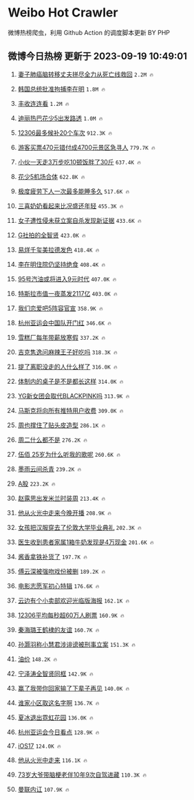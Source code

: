 # Weibo Hot Crawler 



微博热榜爬虫，利用 Github Action 的调度脚本更新 BY PHP 


## 微博今日热榜 更新于 2023-09-19 10:49:01 
1. [妻子肺癌脑转移丈夫拼尽全力从死亡线救回](https://s.weibo.com/weibo?q=%23%E5%A6%BB%E5%AD%90%E8%82%BA%E7%99%8C%E8%84%91%E8%BD%AC%E7%A7%BB%E4%B8%88%E5%A4%AB%E6%8B%BC%E5%B0%BD%E5%85%A8%E5%8A%9B%E4%BB%8E%E6%AD%BB%E4%BA%A1%E7%BA%BF%E6%95%91%E5%9B%9E%23&t=31&band_rank=1&Refer=top) `2.2M 🔥` 

1. [韩国总统批准拘捕李在明](https://s.weibo.com/weibo?q=%23%E9%9F%A9%E5%9B%BD%E6%80%BB%E7%BB%9F%E6%89%B9%E5%87%86%E6%8B%98%E6%8D%95%E6%9D%8E%E5%9C%A8%E6%98%8E%23&t=31&band_rank=2&Refer=top) `1.8M 🔥` 

1. [丰收连连看](https://s.weibo.com/weibo?q=%23%E4%B8%B0%E6%94%B6%E8%BF%9E%E8%BF%9E%E7%9C%8B%23&t=31&band_rank=3&Refer=top) `1.2M 🔥` 

1. [迪丽热巴花少5出发路透](https://s.weibo.com/weibo?q=%23%E8%BF%AA%E4%B8%BD%E7%83%AD%E5%B7%B4%E8%8A%B1%E5%B0%915%E5%87%BA%E5%8F%91%E8%B7%AF%E9%80%8F%23&t=31&band_rank=4&Refer=top) `1.0M 🔥` 

1. [12306最多候补20个车次](https://s.weibo.com/weibo?q=%2312306%E6%9C%80%E5%A4%9A%E5%80%99%E8%A1%A520%E4%B8%AA%E8%BD%A6%E6%AC%A1%23&t=31&band_rank=5&Refer=top) `912.3K 🔥` 

1. [游客买票470元错付成4700元景区急寻人](https://s.weibo.com/weibo?q=%23%E6%B8%B8%E5%AE%A2%E4%B9%B0%E7%A5%A8470%E5%85%83%E9%94%99%E4%BB%98%E6%88%904700%E5%85%83%E6%99%AF%E5%8C%BA%E6%80%A5%E5%AF%BB%E4%BA%BA%23&t=31&band_rank=6&Refer=top) `779.7K 🔥` 

1. [小伙一天走3万步吃10顿饭胖了30斤](https://s.weibo.com/weibo?q=%23%E5%B0%8F%E4%BC%99%E4%B8%80%E5%A4%A9%E8%B5%B03%E4%B8%87%E6%AD%A5%E5%90%8310%E9%A1%BF%E9%A5%AD%E8%83%96%E4%BA%8630%E6%96%A4%23&t=31&band_rank=7&Refer=top) `637.4K 🔥` 

1. [花少5机场合体](https://s.weibo.com/weibo?q=%23%E8%8A%B1%E5%B0%915%E6%9C%BA%E5%9C%BA%E5%90%88%E4%BD%93%23&t=31&band_rank=8&Refer=top) `622.8K 🔥` 

1. [极度疲劳下人一次最多能睡多久](https://s.weibo.com/weibo?q=%E6%9E%81%E5%BA%A6%E7%96%B2%E5%8A%B3%E4%B8%8B%E4%BA%BA%E4%B8%80%E6%AC%A1%E6%9C%80%E5%A4%9A%E8%83%BD%E7%9D%A1%E5%A4%9A%E4%B9%85&t=31&band_rank=9&Refer=top) `517.6K 🔥` 

1. [三喜奶奶看起来比况盛还年轻](https://s.weibo.com/weibo?q=%E4%B8%89%E5%96%9C%E5%A5%B6%E5%A5%B6%E7%9C%8B%E8%B5%B7%E6%9D%A5%E6%AF%94%E5%86%B5%E7%9B%9B%E8%BF%98%E5%B9%B4%E8%BD%BB&t=31&band_rank=10&Refer=top) `455.3K 🔥` 

1. [女子遭性侵未获立案自杀发现新证据](https://s.weibo.com/weibo?q=%23%E5%A5%B3%E5%AD%90%E9%81%AD%E6%80%A7%E4%BE%B5%E6%9C%AA%E8%8E%B7%E7%AB%8B%E6%A1%88%E8%87%AA%E6%9D%80%E5%8F%91%E7%8E%B0%E6%96%B0%E8%AF%81%E6%8D%AE%23&t=31&band_rank=11&Refer=top) `433.6K 🔥` 

1. [G社拍的全智贤](https://s.weibo.com/weibo?q=%23G%E7%A4%BE%E6%8B%8D%E7%9A%84%E5%85%A8%E6%99%BA%E8%B4%A4%23&t=31&band_rank=12&Refer=top) `423.0K 🔥` 

1. [易烊千玺美拉德发色](https://s.weibo.com/weibo?q=%23%E6%98%93%E7%83%8A%E5%8D%83%E7%8E%BA%E7%BE%8E%E6%8B%89%E5%BE%B7%E5%8F%91%E8%89%B2%23&t=31&band_rank=13&Refer=top) `418.4K 🔥` 

1. [李在明住院仍坚持绝食](https://s.weibo.com/weibo?q=%23%E6%9D%8E%E5%9C%A8%E6%98%8E%E4%BD%8F%E9%99%A2%E4%BB%8D%E5%9D%9A%E6%8C%81%E7%BB%9D%E9%A3%9F%23&t=31&band_rank=14&Refer=top) `408.4K 🔥` 

1. [95号汽油或将进入9元时代](https://s.weibo.com/weibo?q=%2395%E5%8F%B7%E6%B1%BD%E6%B2%B9%E6%88%96%E5%B0%86%E8%BF%9B%E5%85%A59%E5%85%83%E6%97%B6%E4%BB%A3%23&t=31&band_rank=15&Refer=top) `407.0K 🔥` 

1. [特斯拉市值一夜蒸发2117亿](https://s.weibo.com/weibo?q=%23%E7%89%B9%E6%96%AF%E6%8B%89%E5%B8%82%E5%80%BC%E4%B8%80%E5%A4%9C%E8%92%B8%E5%8F%912117%E4%BA%BF%23&t=31&band_rank=16&Refer=top) `403.0K 🔥` 

1. [我们恋爱吧5阵容官宣](https://s.weibo.com/weibo?q=%23%E6%88%91%E4%BB%AC%E6%81%8B%E7%88%B1%E5%90%A75%E9%98%B5%E5%AE%B9%E5%AE%98%E5%AE%A3%23&t=31&band_rank=17&Refer=top) `358.9K 🔥` 

1. [杭州亚运会中国队开门红](https://s.weibo.com/weibo?q=%23%E6%9D%AD%E5%B7%9E%E4%BA%9A%E8%BF%90%E4%BC%9A%E4%B8%AD%E5%9B%BD%E9%98%9F%E5%BC%80%E9%97%A8%E7%BA%A2%23&t=31&band_rank=18&Refer=top) `346.6K 🔥` 

1. [雪糕厂每年带薪放寒假](https://s.weibo.com/weibo?q=%23%E9%9B%AA%E7%B3%95%E5%8E%82%E6%AF%8F%E5%B9%B4%E5%B8%A6%E8%96%AA%E6%94%BE%E5%AF%92%E5%81%87%23&t=31&band_rank=19&Refer=top) `337.2K 🔥` 

1. [吉克隽逸问麻辣王子好吃吗](https://s.weibo.com/weibo?q=%23%E5%90%89%E5%85%8B%E9%9A%BD%E9%80%B8%E9%97%AE%E9%BA%BB%E8%BE%A3%E7%8E%8B%E5%AD%90%E5%A5%BD%E5%90%83%E5%90%97%23&t=31&band_rank=20&Refer=top) `318.3K 🔥` 

1. [提了离职没走的人什么样了](https://s.weibo.com/weibo?q=%23%E6%8F%90%E4%BA%86%E7%A6%BB%E8%81%8C%E6%B2%A1%E8%B5%B0%E7%9A%84%E4%BA%BA%E4%BB%80%E4%B9%88%E6%A0%B7%E4%BA%86%23&t=31&band_rank=21&Refer=top) `316.0K 🔥` 

1. [体制内的桌子是不是都长这样](https://s.weibo.com/weibo?q=%23%E4%BD%93%E5%88%B6%E5%86%85%E7%9A%84%E6%A1%8C%E5%AD%90%E6%98%AF%E4%B8%8D%E6%98%AF%E9%83%BD%E9%95%BF%E8%BF%99%E6%A0%B7%23&t=31&band_rank=22&Refer=top) `314.0K 🔥` 

1. [YG新女团会取代BLACKPINK吗](https://s.weibo.com/weibo?q=%23YG%E6%96%B0%E5%A5%B3%E5%9B%A2%E4%BC%9A%E5%8F%96%E4%BB%A3BLACKPINK%E5%90%97%23&t=31&band_rank=23&Refer=top) `313.9K 🔥` 

1. [马斯克将向所有推特用户收费](https://s.weibo.com/weibo?q=%23%E9%A9%AC%E6%96%AF%E5%85%8B%E5%B0%86%E5%90%91%E6%89%80%E6%9C%89%E6%8E%A8%E7%89%B9%E7%94%A8%E6%88%B7%E6%94%B6%E8%B4%B9%23&t=31&band_rank=24&Refer=top) `309.0K 🔥` 

1. [周也撑住了贴头皮造型](https://s.weibo.com/weibo?q=%23%E5%91%A8%E4%B9%9F%E6%92%91%E4%BD%8F%E4%BA%86%E8%B4%B4%E5%A4%B4%E7%9A%AE%E9%80%A0%E5%9E%8B%23&t=31&band_rank=25&Refer=top) `286.1K 🔥` 

1. [周二什么都不是](https://s.weibo.com/weibo?q=%E5%91%A8%E4%BA%8C%E4%BB%80%E4%B9%88%E9%83%BD%E4%B8%8D%E6%98%AF&t=31&band_rank=26&Refer=top) `276.2K 🔥` 

1. [伍佰 25岁为什么听我的歌呢](https://s.weibo.com/weibo?q=%E4%BC%8D%E4%BD%B0%2025%E5%B2%81%E4%B8%BA%E4%BB%80%E4%B9%88%E5%90%AC%E6%88%91%E7%9A%84%E6%AD%8C%E5%91%A2&t=31&band_rank=27&Refer=top) `260.6K 🔥` 

1. [墨雨云间杀青](https://s.weibo.com/weibo?q=%23%E5%A2%A8%E9%9B%A8%E4%BA%91%E9%97%B4%E6%9D%80%E9%9D%92%23&t=31&band_rank=28&Refer=top) `239.2K 🔥` 

1. [A股](https://s.weibo.com/weibo?q=A%E8%82%A1&t=31&band_rank=29&Refer=top) `223.2K 🔥` 

1. [赵露思出发米兰时装周](https://s.weibo.com/weibo?q=%23%E8%B5%B5%E9%9C%B2%E6%80%9D%E5%87%BA%E5%8F%91%E7%B1%B3%E5%85%B0%E6%97%B6%E8%A3%85%E5%91%A8%23&t=31&band_rank=30&Refer=top) `213.4K 🔥` 

1. [他从火光中走来今晚开播](https://s.weibo.com/weibo?q=%23%E4%BB%96%E4%BB%8E%E7%81%AB%E5%85%89%E4%B8%AD%E8%B5%B0%E6%9D%A5%E4%BB%8A%E6%99%9A%E5%BC%80%E6%92%AD%23&t=31&band_rank=31&Refer=top) `208.9K 🔥` 

1. [女孩把汉服穿去了伦敦大学毕业典礼](https://s.weibo.com/weibo?q=%23%E5%A5%B3%E5%AD%A9%E6%8A%8A%E6%B1%89%E6%9C%8D%E7%A9%BF%E5%8E%BB%E4%BA%86%E4%BC%A6%E6%95%A6%E5%A4%A7%E5%AD%A6%E6%AF%95%E4%B8%9A%E5%85%B8%E7%A4%BC%23&t=31&band_rank=32&Refer=top) `202.3K 🔥` 

1. [医生收到患者家属1箱牛奶发现是4万现金](https://s.weibo.com/weibo?q=%23%E5%8C%BB%E7%94%9F%E6%94%B6%E5%88%B0%E6%82%A3%E8%80%85%E5%AE%B6%E5%B1%9E1%E7%AE%B1%E7%89%9B%E5%A5%B6%E5%8F%91%E7%8E%B0%E6%98%AF4%E4%B8%87%E7%8E%B0%E9%87%91%23&t=31&band_rank=33&Refer=top) `201.6K 🔥` 

1. [酱香拿铁补货了](https://s.weibo.com/weibo?q=%23%E9%85%B1%E9%A6%99%E6%8B%BF%E9%93%81%E8%A1%A5%E8%B4%A7%E4%BA%86%23&t=31&band_rank=34&Refer=top) `197.7K 🔥` 

1. [傅云深被强吻戏份被删](https://s.weibo.com/weibo?q=%23%E5%82%85%E4%BA%91%E6%B7%B1%E8%A2%AB%E5%BC%BA%E5%90%BB%E6%88%8F%E4%BB%BD%E8%A2%AB%E5%88%A0%23&t=31&band_rank=35&Refer=top) `189.2K 🔥` 

1. [电影志愿军初心特辑](https://s.weibo.com/weibo?q=%23%E7%94%B5%E5%BD%B1%E5%BF%97%E6%84%BF%E5%86%9B%E5%88%9D%E5%BF%83%E7%89%B9%E8%BE%91%23&t=31&band_rank=36&Refer=top) `176.6K 🔥` 

1. [云边有个小卖部欢迎光临版海报](https://s.weibo.com/weibo?q=%23%E4%BA%91%E8%BE%B9%E6%9C%89%E4%B8%AA%E5%B0%8F%E5%8D%96%E9%83%A8%E6%AC%A2%E8%BF%8E%E5%85%89%E4%B8%B4%E7%89%88%E6%B5%B7%E6%8A%A5%23&t=31&band_rank=37&Refer=top) `162.1K 🔥` 

1. [12306平均每秒超60万人刷票](https://s.weibo.com/weibo?q=%2312306%E5%B9%B3%E5%9D%87%E6%AF%8F%E7%A7%92%E8%B6%8560%E4%B8%87%E4%BA%BA%E5%88%B7%E7%A5%A8%23&t=31&band_rank=38&Refer=top) `160.9K 🔥` 

1. [秦海璐王鹤棣的友谊](https://s.weibo.com/weibo?q=%23%E7%A7%A6%E6%B5%B7%E7%92%90%E7%8E%8B%E9%B9%A4%E6%A3%A3%E7%9A%84%E5%8F%8B%E8%B0%8A%23&t=31&band_rank=39&Refer=top) `160.7K 🔥` 

1. [孙灏羽称小慧君涉诽谤被刑事立案](https://s.weibo.com/weibo?q=%23%E5%AD%99%E7%81%8F%E7%BE%BD%E7%A7%B0%E5%B0%8F%E6%85%A7%E5%90%9B%E6%B6%89%E8%AF%BD%E8%B0%A4%E8%A2%AB%E5%88%91%E4%BA%8B%E7%AB%8B%E6%A1%88%23&t=31&band_rank=40&Refer=top) `151.3K 🔥` 

1. [油价](https://s.weibo.com/weibo?q=%E6%B2%B9%E4%BB%B7&t=31&band_rank=41&Refer=top) `148.2K 🔥` 

1. [宁泽涛全智贤同框](https://s.weibo.com/weibo?q=%23%E5%AE%81%E6%B3%BD%E6%B6%9B%E5%85%A8%E6%99%BA%E8%B4%A4%E5%90%8C%E6%A1%86%23&t=31&band_rank=42&Refer=top) `142.9K 🔥` 

1. [赢了我带你回家输了下辈子再见](https://s.weibo.com/weibo?q=%23%E8%B5%A2%E4%BA%86%E6%88%91%E5%B8%A6%E4%BD%A0%E5%9B%9E%E5%AE%B6%E8%BE%93%E4%BA%86%E4%B8%8B%E8%BE%88%E5%AD%90%E5%86%8D%E8%A7%81%23&t=31&band_rank=43&Refer=top) `140.0K 🔥` 

1. [谁家小区取这名字啊](https://s.weibo.com/weibo?q=%23%E8%B0%81%E5%AE%B6%E5%B0%8F%E5%8C%BA%E5%8F%96%E8%BF%99%E5%90%8D%E5%AD%97%E5%95%8A%23&t=31&band_rank=44&Refer=top) `136.7K 🔥` 

1. [夏冰退出霓虹花园](https://s.weibo.com/weibo?q=%E5%A4%8F%E5%86%B0%E9%80%80%E5%87%BA%E9%9C%93%E8%99%B9%E8%8A%B1%E5%9B%AD&t=31&band_rank=45&Refer=top) `136.0K 🔥` 

1. [杭州亚运会今日看点](https://s.weibo.com/weibo?q=%23%E6%9D%AD%E5%B7%9E%E4%BA%9A%E8%BF%90%E4%BC%9A%E4%BB%8A%E6%97%A5%E7%9C%8B%E7%82%B9%23&t=31&band_rank=46&Refer=top) `128.9K 🔥` 

1. [iOS17](https://s.weibo.com/weibo?q=iOS17&t=31&band_rank=47&Refer=top) `124.0K 🔥` 

1. [他从火光中走来](https://s.weibo.com/weibo?q=%E4%BB%96%E4%BB%8E%E7%81%AB%E5%85%89%E4%B8%AD%E8%B5%B0%E6%9D%A5&t=31&band_rank=48&Refer=top) `116.1K 🔥` 

1. [73岁大爷带脑梗老伴10年9次自驾进藏](https://s.weibo.com/weibo?q=%2373%E5%B2%81%E5%A4%A7%E7%88%B7%E5%B8%A6%E8%84%91%E6%A2%97%E8%80%81%E4%BC%B410%E5%B9%B49%E6%AC%A1%E8%87%AA%E9%A9%BE%E8%BF%9B%E8%97%8F%23&t=31&band_rank=49&Refer=top) `110.3K 🔥` 

1. [曼联内讧](https://s.weibo.com/weibo?q=%E6%9B%BC%E8%81%94%E5%86%85%E8%AE%A7&t=31&band_rank=50&Refer=top) `107.9K 🔥` 

